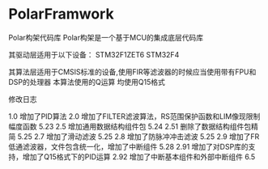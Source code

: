 # PolarFramwork

Polar构架代码库
Polar构架是一个基于MCU的集成底层代码库

其驱动层适用于以下设备：
STM32F1ZET6
STM32F4

其算法层适用于CMSIS标准的设备,使用FIR等滤波器的时候应当使用带有FPU和DSP的处理器
本算法使用的Q运算 均使用Q15格式

修改日志

1.0 增加了PID算法 
2.0 增加了FILTER滤波算法，RS范围保护函数和LIM像现限制幅度函数        5.23
2.5 增加通用数据结构组件包                                         5.24 
2.51 删除了数据结构组件包精简                                      5.25
2.7  增加了滑动滤波                                               5.25
2.8  增加了防脉冲冲击滤波                                          5.25
2.9  增加了FR低通滤波器，文件包含统一化，增加了中断组件              5.28
2.91 增加了对DSP库的支持，增加了Q15格式下的PID运算
2.92 增加了中断基本组件和外部中断组件                              6.5 